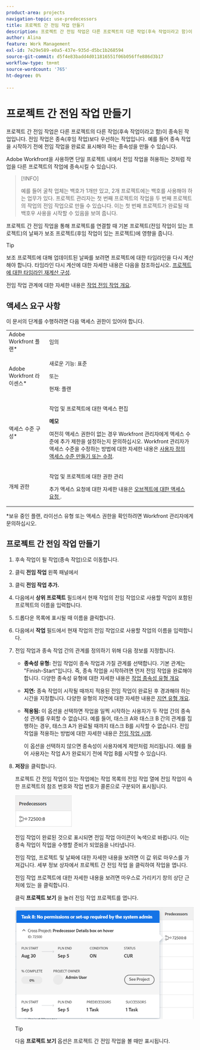 ```yaml
---
product-area: projects
navigation-topic: use-predecessors
title: 프로젝트 간 전임 작업 만들기
description: 프로젝트 간 전임 작업은 다른 프로젝트의 다른 작업(후속 작업이라고 함)이 종속된 작업입니다. 전임 작업은 종속(후임 작업)보다 우선하는 작업입니다. 예를 들어 종속 작업을 시작하기 전에 전임 작업을 완료로 표시해야 하는 종속성을 만들 수 있습니다.
author: Alina
feature: Work Management
exl-id: 7e29e589-e0a5-437e-935d-d5bc1b268594
source-git-commit: d5f4e83badd4d011816551f06b056ffe886d3b17
workflow-type: tm+mt
source-wordcount: '765'
ht-degree: 0%

---
```


# 프로젝트 간 전임 작업 만들기

<!--Audited: 12/2023-->

프로젝트 간 전임 작업은 다른 프로젝트의 다른 작업(후속 작업이라고 함)이 종속된 작업입니다. 전임 작업은 종속(후임 작업)보다 우선하는 작업입니다. 예를 들어 종속 작업을 시작하기 전에 전임 작업을 완료로 표시해야 하는 종속성을 만들 수 있습니다.

Adobe Workfront을 사용하면 단일 프로젝트 내에서 전임 작업을 허용하는 것처럼 작업을 다른 프로젝트의 작업에 종속시킬 수 있습니다.

>[!INFO]
>
>예를 들어 굴착 업체는 백호가 1개만 있고, 2개 프로젝트에는 백호를 사용해야 하는 업무가 있다. 프로젝트 관리자는 첫 번째 프로젝트의 작업을 두 번째 프로젝트의 작업의 전임 작업으로 만들 수 있습니다. 이는 첫 번째 프로젝트가 완료될 때 백호우 사용을 시작할 수 있음을 보여 줍니다.

프로젝트 간 전임 작업을 통해 프로젝트를 연결할 때 기본 프로젝트(전임 작업이 있는 프로젝트)의 날짜가 보조 프로젝트(후임 작업이 있는 프로젝트)에 영향을 줍니다.

>[!TIP]
>
>보조 프로젝트에 대해 업데이트된 날짜를 보려면 프로젝트에 대한 타임라인을 다시 계산해야 합니다. 타임라인 다시 계산에 대한 자세한 내용은 다음을 참조하십시오. [프로젝트에 대한 타임라인 재계산 구성](../../../administration-and-setup/set-up-workfront/configure-system-defaults/configure-timeline-recalculations-projects.md).

전임 작업 관계에 대한 자세한 내용은 [작업 전임 작업 개요](../../../manage-work/tasks/use-prdcssrs/predecessors-overview.md).

## 액세스 요구 사항

<!--drafted - replace table for P&P:

<table style="table-layout:auto"> 
 <col> 
 <col> 
 <tbody> 
  <tr> 
   <td role="rowheader">Adobe Workfront plan*</td> 
   <td> <p>Any</p> </td> 
  </tr> 
  <tr> 
   <td role="rowheader">Adobe Workfront license*</td> 
   <td> <p>Current license: Standard </p> 
   Or
   <p>Legacy license: Plan </p>
   </td> 
  </tr> 
  <tr> 
   <td role="rowheader">Access level configurations*</td> 
   <td> <p>Edit access to Tasks and Projects</p> <p><b>NOTE</b>
   
   If you still don't have access, ask your Workfront administrator if they set additional restrictions in your access level. For information on how a Workfront administrator can modify your access level, see <a href="../../../administration-and-setup/add-users/configure-and-grant-access/create-modify-access-levels.md" class="MCXref xref">Create or modify custom access levels</a>.</p> </td> 
  </tr> 
  <tr> 
   <td role="rowheader">Object permissions</td> 
   <td> <p>Manage permissions to the tasks and the projects</p> <p>For information on requesting additional access, see <a href="../../../workfront-basics/grant-and-request-access-to-objects/request-access.md" class="MCXref xref">Request access to objects </a>.</p> </td> 
  </tr> 
 </tbody> 
</table>
-->

이 문서의 단계를 수행하려면 다음 액세스 권한이 있어야 합니다.

<table style="table-layout:auto"> 
 <col> 
 <col> 
 <tbody> 
  <tr> 
   <td role="rowheader">Adobe Workfront 플랜*</td> 
   <td> <p>임의</p> </td> 
  </tr> 
 <tr> 
  <td role="rowheader">Adobe Workfront 라이센스*</td> 
  <td> <p>새로운 기능: 표준 </p>
 <p>또는</p> 
<p>현재: 플랜 </p> 
</td> 
 </tr>   <tr> 
   <td role="rowheader">액세스 수준 구성*</td> 
   <td> <p>작업 및 프로젝트에 대한 액세스 편집</p> <p><b>메모</b>

여전히 액세스 권한이 없는 경우 Workfront 관리자에게 액세스 수준에 추가 제한을 설정하는지 문의하십시오. Workfront 관리자가 액세스 수준을 수정하는 방법에 대한 자세한 내용은 <a href="../../../administration-and-setup/add-users/configure-and-grant-access/create-modify-access-levels.md" class="MCXref xref">사용자 정의 액세스 수준 만들기 또는 수정</a>.</p> </td>
</tr> 
  <tr> 
   <td role="rowheader">개체 권한</td> 
   <td> <p>작업 및 프로젝트에 대한 권한 관리</p> <p>추가 액세스 요청에 대한 자세한 내용은 <a href="../../../workfront-basics/grant-and-request-access-to-objects/request-access.md" class="MCXref xref">오브젝트에 대한 액세스 요청 </a>.</p> </td> 
  </tr> 
 </tbody> 
</table>

&#42;보유 중인 플랜, 라이선스 유형 또는 액세스 권한을 확인하려면 Workfront 관리자에게 문의하십시오.

## 프로젝트 간 전임 작업 만들기

1. 후속 작업이 될 작업(종속 작업)으로 이동합니다.
1. 클릭 **전임 작업** 왼쪽 패널에서
1. 클릭 **전임 작업 추가.**
1. 다음에서 **상위 프로젝트** 필드에서 현재 작업의 전임 작업으로 사용할 작업이 포함된 프로젝트의 이름을 입력합니다.
1. 드롭다운 목록에 표시될 때 이름을 클릭합니다.
1. 다음에서 **작업** 필드에서 현재 작업의 전임 작업으로 사용할 작업의 이름을 입력합니다.
1. 전임 작업과 종속 작업 간의 관계를 정의하기 위해 다음 정보를 지정합니다.

   * **종속성 유형:** 전임 작업이 종속 작업과 가질 관계를 선택합니다. 기본 관계는 &quot;Finish-Start&quot;입니다. 즉, 종속 작업을 시작하려면 먼저 전임 작업을 완료해야 합니다. 다양한 종속성 유형에 대한 자세한 내용은 [작업 종속성 유형 개요](../../../manage-work/tasks/use-prdcssrs/task-dependency-types.md)

   * **지연:** 종속 작업이 시작될 때까지 적용된 전임 작업이 완료된 후 경과해야 하는 시간을 지정합니다. 다양한 유형의 지연에 대한 자세한 내용은 [지연 유형 개요](../../../manage-work/tasks/use-prdcssrs/lag-types.md).

   * **적용됨:** 이 옵션을 선택하면 작업을 일찍 시작하는 사용자가 두 작업 간의 종속성 관계를 우회할 수 없습니다. 예를 들어, 태스크 A와 태스크 B 간의 관계를 집행하는 경우, 태스크 A가 완료될 때까지 태스크 B를 시작할 수 없습니다. 전임 작업을 적용하는 방법에 대한 자세한 내용은 [전임 작업 시행](../../../manage-work/tasks/use-prdcssrs/enforced-predecessors.md).

     이 옵션을 선택하지 않으면 종속성이 사용자에게 제안처럼 처리됩니다. 예를 들어 사용자는 작업 A가 완료되기 전에 작업 B를 시작할 수 있습니다.

1. **저장**&#x200B;을 클릭합니다.

   프로젝트 간 전임 작업이 있는 작업에는 작업 목록의 전임 작업 열에 전임 작업이 속한 프로젝트의 참조 번호와 작업 번호가 콜론으로 구분되어 표시됩니다.

   ![프로젝트 간 전임 작업](assets/cross-project-predecessor-in-list-view.png)

   전임 작업이 완료된 것으로 표시되면 전임 작업 아이콘이 녹색으로 바뀝니다. 이는 종속 작업이 작업을 수행할 준비가 되었음을 나타냅니다.

   전임 작업, 프로젝트 및 날짜에 대한 자세한 내용을 보려면 이 값 위로 마우스를 가져갑니다. 세부 정보 상자에서 프로젝트 간 전임 작업 을 클릭하여 작업을 엽니다.

   전임 작업 프로젝트에 대한 자세한 내용을 보려면 마우스로 가리키기 창의 상단 근처에 있는 을 클릭합니다.

   클릭 **프로젝트 보기** 을 눌러 전임 작업 프로젝트를 엽니다.

   ![프로젝트 간 전임 작업 세부 정보](assets/cross-project-predecessor-details.png)

   >[!TIP]
   >
   >   다음 **프로젝트 보기** 옵션은 프로젝트 간 전임 작업을 볼 때만 표시됩니다.

